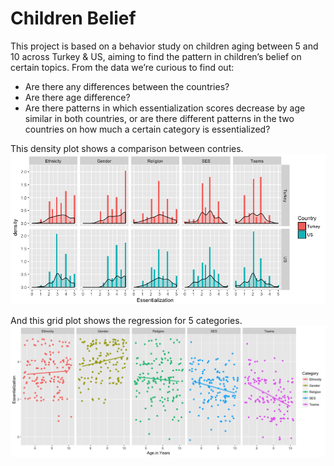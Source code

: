 # Children Belief

This project is based on a behavior study on children aging between 5 and 10 across Turkey & US, aiming to find the pattern in children’s belief on certain topics. 
From the data we’re curious to find out: 
* Are there any differences between the countries? 
* Are there age difference? 
* Are there patterns in which essentialization scores decrease by age similar in both countries, or are there different patterns in the two countries on how much a certain category is essentialized?


This density plot shows a comparison between contries.
![alt tag](https://github.com/SijiaLi/Children-Belief/blob/master/plots/Rplot01.png)

And this grid plot shows the regression for 5 categories.
![alt tag](https://github.com/SijiaLi/Children-Belief/blob/master/plots/Rplot02.png)

